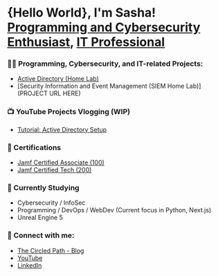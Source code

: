 <h1>{Hello World}, I'm Sasha! <br/><a href="https://github.com/Korinthian90">Programming and Cybersecurity Enthusiast</a>, <a href="https://www.linkedin.com/in/sashamusap/">IT Professional</a></h1>

<h3>👨‍💻 Programming, Cybersecurity, and IT-related Projects:</h3>

- [Active Directory (Home Lab)](https://github.com/Korinthian90/ActiveDirectoryHomeLab)
- [Security Information and Event Management (SIEM Home Lab)](PROJECT URL HERE)

<h3>📺 YouTube Projects Vlogging (WIP)</h3>

- [Tutorial: Active Directory Setup](https://www.youtube.com/@SashaMitevski/URLHERE)

<h3>📄 Certifications</h3>

- [Jamf Certified Associate (100)](https://training.jamf.com/jamf-certified-associate-exam-english-en)
- [Jamf Certified Tech (200)](https://account.jamf.com/training-courses/certificate/DJJ7wbHFYgI4-f7Zq_OHrQ)

<h3>🌱 Currently Studying</h3>

- Cybersecurity / InfoSec
- Programming / DevOps / WebDev (Current focus in Python, Next.js)
- Unreal Engine 5

<h3> 🤳 Connect with me:</h3>

- [The Circled Path - Blog](https://blog.circledpath.com/)
- [YouTube](https://www.youtube.com/@SashaMitevski/)
- [LinkedIn](https://www.linkedin.com/in/sashamusap/)

<!--
**korinthian90/korinthian90** is a ✨ _special_ ✨ repository because its `README.md` (this file) appears on your GitHub profile.

Here are some ideas to get you started:

- 🔭 I’m currently working on ...
- 🌱 I’m currently learning ...
- 👯 I’m looking to collaborate on ...
- 🤔 I’m looking for help with ...
- 💬 Ask me about ...
- 📫 How to reach me: ...
- 😄 Pronouns: ...
- ⚡ Fun fact: ...
-->
